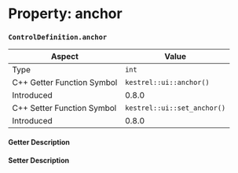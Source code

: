
# Property: anchor
### `ControlDefinition.anchor`

| Aspect | Value |
| --- | --- |
| Type | `int` |
| C++ Getter Function Symbol | `kestrel::ui::anchor()` |
| Introduced | 0.8.0 |
| C++ Setter Function Symbol | `kestrel::ui::set_anchor()` |
| Introduced | 0.8.0 |

#### Getter Description

#### Setter Description

